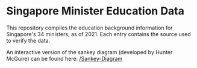 # Singapore Minister Education Data

This repository compiles the education background information for Singapore's 34 ministers, as of 2021. Each entry contains the source used to verify the data.

An interactive version of the sankey diagram (developed by Hunter McGuire) can be found here: [/Sankey-Diagram](/Sankey-Diagram.html)

